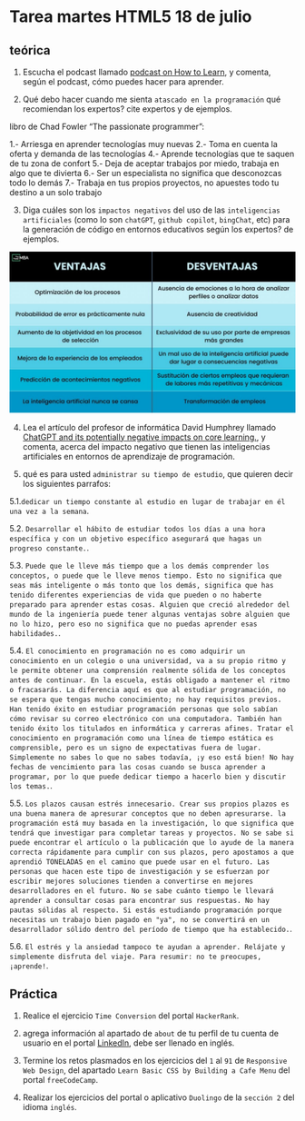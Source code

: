 # Tarea martes HTML5 18 de julio

## teórica

1. Escucha el podcast llamado [podcast on How to Learn](https://topenddevs.com/podcasts/ruby-rogues/episodes/131-rr-how-to-learn), y comenta, según el podcast, cómo puedes hacer para aprender.


2. Qué debo hacer cuando me sienta `atascado en la programación` qué recomiendan los expertos? cite expertos y de ejemplos.

 libro de Chad Fowler “The passionate programmer”:

 1.- Arriesga en aprender tecnologías muy nuevas
 2.- Toma en cuenta la oferta y demanda de las tecnologías
 4.- Aprende tecnologías que te saquen de tu zona de confort
 5.- Deja de aceptar trabajos por miedo, trabaja en algo que te divierta
 6.- Ser un especialista no significa que desconozcas todo lo demás
 7.- Trabaja en tus propios proyectos, no apuestes todo tu destino a un solo trabajo


3. Diga cuáles son los `impactos negativos` del uso de las `inteligencias artificiales` (como lo son `chatGPT`, `github copilot`, `bingChat`, etc) para la generación de código en entornos educativos según los expertos? de ejemplos.

![Alt text](image-10.png)


4. Lea el artículo del profesor de informática David Humphrey llamado [ChatGPT and its potentially negative impacts on core learning.](https://blog.humphd.org/cheatgpt/), y comenta, acerca del impacto negativo que tienen las inteligencias artificiales en entornos de aprendizaje de programación.


5. qué es para usted `administrar su tiempo de estudio`, que quieren decir los siguientes parrafos:

  5.1.`dedicar un tiempo constante al estudio en lugar de trabajar en él una vez a la semana`.
  
  5.2. `Desarrollar el hábito de estudiar todos los días a una hora específica y con un objetivo específico asegurará que hagas un progreso constante.`.

  5.3. `Puede que le lleve más tiempo que a los demás comprender los conceptos, o puede que le lleve menos tiempo. Esto no significa que seas más inteligente o más tonto que los demás, significa que has tenido diferentes experiencias de vida que pueden o no haberte preparado para aprender estas cosas. Alguien que creció alrededor del mundo de la ingeniería puede tener algunas ventajas sobre alguien que no lo hizo, pero eso no significa que no puedas aprender esas habilidades.`.

  5.4. `El conocimiento en programación no es como adquirir un conocimiento en un colegio o una universidad, va a su propio ritmo y le permite obtener una comprensión realmente sólida de los conceptos antes de continuar. En la escuela, estás obligado a mantener el ritmo o fracasarás. La diferencia aquí es que al estudiar programación, no se espera que tengas mucho conocimiento; no hay requisitos previos. Han tenido éxito en estudiar programación personas que solo sabían cómo revisar su correo electrónico con una computadora. También han tenido éxito los titulados en informática y carreras afines. Tratar el conocimiento en programación como una línea de tiempo estática es comprensible, pero es un signo de expectativas fuera de lugar. Simplemente no sabes lo que no sabes todavía, ¡y eso está bien! No hay fechas de vencimiento para las cosas cuando se busca aprender a programar, por lo que puede dedicar tiempo a hacerlo bien y discutir los temas.`.

  5.5. `Los plazos causan estrés innecesario. Crear sus propios plazos es una buena manera de apresurar conceptos que no deben apresurarse. la programación está muy basada en la investigación, lo que significa que tendrá que investigar para completar tareas y proyectos. No se sabe si puede encontrar el artículo o la publicación que lo ayude de la manera correcta rápidamente para cumplir con sus plazos, pero apostamos a que aprendió TONELADAS en el camino que puede usar en el futuro. Las personas que hacen este tipo de investigación y se esfuerzan por escribir mejores soluciones tienden a convertirse en mejores desarrolladores en el futuro. No se sabe cuánto tiempo le llevará aprender a consultar cosas para encontrar sus respuestas. No hay pautas sólidas al respecto. Si estás estudiando programación porque necesitas un trabajo bien pagado en "ya", no se convertirá en un desarrollador sólido dentro del período de tiempo que ha establecido.`.

  5.6. `El estrés y la ansiedad tampoco te ayudan a aprender. Relájate y simplemente disfruta del viaje. Para resumir: no te preocupes, ¡aprende!`.


## Práctica

1. Realice el ejercicio `Time Conversion` del portal `HackerRank`.

2. agrega información al apartado de `about` de tu perfil de tu cuenta de usuario en el portal [LinkedIn](https://www.linkedin.com/), debe ser llenado en inglés.

3. Termine los retos plasmados en  los 
ejercicios del `1` al `91` de `Responsive Web Design`, del apartado `Learn Basic CSS by Building a Cafe Menu` del portal `freeCodeCamp`.

4. Realizar los ejercicios del portal o aplicativo `Duolingo` de la `sección 2` del idioma `inglés`.